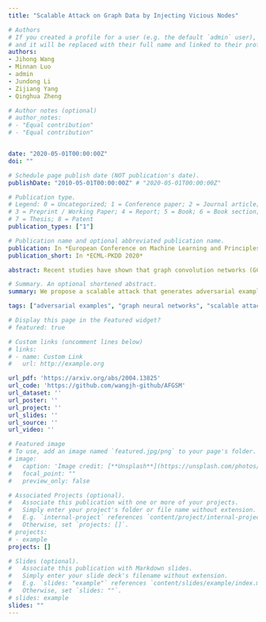 ```yaml
---
title: "Scalable Attack on Graph Data by Injecting Vicious Nodes"

# Authors
# If you created a profile for a user (e.g. the default `admin` user), write the username (folder name) here 
# and it will be replaced with their full name and linked to their profile.
authors:
- Jihong Wang
- Minnan Luo
- admin
- Jundong Li
- Zijiang Yang
- Qinghua Zheng

# Author notes (optional)
# author_notes:
# - "Equal contribution"
# - "Equal contribution"


date: "2020-05-01T00:00:00Z"
doi: ""

# Schedule page publish date (NOT publication's date).
publishDate: "2010-05-01T00:00:00Z" # "2020-05-01T00:00:00Z"

# Publication type.
# Legend: 0 = Uncategorized; 1 = Conference paper; 2 = Journal article;
# 3 = Preprint / Working Paper; 4 = Report; 5 = Book; 6 = Book section;
# 7 = Thesis; 8 = Patent
publication_types: ["1"]

# Publication name and optional abbreviated publication name.
publication: In *European Conference on Machine Learning and Principles and Practice of Knowledge Discovery in Databases, 2020*
publication_short: In *ECML-PKDD 2020*

abstract: Recent studies have shown that graph convolution networks (GCNs) are vulnerable to carefully designed attacks, which aim to cause misclassification of a specific node on the graph with unnoticeable perturbations. However, a vast majority of existing works cannot handle large-scale graphs because of their high time complexity. Additionally, existing works mainly focus on manipulating existing nodes on the graph, while in practice, attackers usually do not have the privilege to modify information of existing nodes. In this paper, we develop a more scalable framework named Approximate Fast Gradient Sign Method (AFGSM) which considers a more practical attack scenario where adversaries can only inject new vicious nodes to the graph while having no control over the original graph. Methodologically, we provide an approximation strategy to linearize the model we attack and then derive an approximate closed-from solution with a lower time cost. To have a fair comparison with existing attack methods that manipulate the original graph, we adapt them to the new attack scenario by injecting vicious nodes. Empirical experimental results show that our proposed attack method can significantly reduce the classification accuracy of GCNs and is much faster than existing methods without jeopardizing the attack performance.

# Summary. An optional shortened abstract.
summary: We propose a scalable attack that generates adversarial examples on extremely large graphs targeting graph neural networks.

tags: ["adversarial examples", "graph neural networks", "scalable attacks"]

# Display this page in the Featured widget?
# featured: true

# Custom links (uncomment lines below)
# links:
# - name: Custom Link
#   url: http://example.org

url_pdf: 'https://arxiv.org/abs/2004.13825'
url_code: 'https://github.com/wangjh-github/AFGSM'
url_dataset: ''
url_poster: ''
url_project: ''
url_slides: ''
url_source: ''
url_video: ''

# Featured image
# To use, add an image named `featured.jpg/png` to your page's folder. 
# image:
#   caption: 'Image credit: [**Unsplash**](https://unsplash.com/photos/pLCdAaMFLTE)'
#   focal_point: ""
#   preview_only: false

# Associated Projects (optional).
#   Associate this publication with one or more of your projects.
#   Simply enter your project's folder or file name without extension.
#   E.g. `internal-project` references `content/project/internal-project/index.md`.
#   Otherwise, set `projects: []`.
# projects:
# - example
projects: []

# Slides (optional).
#   Associate this publication with Markdown slides.
#   Simply enter your slide deck's filename without extension.
#   E.g. `slides: "example"` references `content/slides/example/index.md`.
#   Otherwise, set `slides: ""`.
# slides: example
slides: ""
---
```


<!-- {{% callout note %}}
Click the *Cite* button above to demo the feature to enable visitors to import publication metadata into their reference management software.
{{% /callout %}}

{{% callout note %}}
Create your slides in Markdown - click the *Slides* button to check out the example.
{{% /callout %}}

Supplementary notes can be added here, including [code, math, and images](https://wowchemy.com/docs/writing-markdown-latex/). -->
